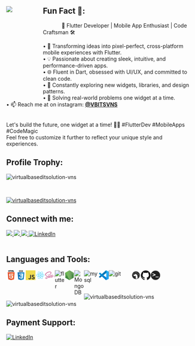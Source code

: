 
## Fun Fact 🎈: <img align="left" src="https://camo.githubusercontent.com/5a40be99b5384a02b2ea628ca7b699d350ffef54b234f5bd09639a3f761c077d/68747470733a2f2f6d69726f2e6d656469756d2e636f6d2f76322f726573697a653a6669743a313237322f312a5a53566d57476363317765454e6230536861775778772e676966" style="margin-right: 2rem;padding-right:50px;height:250px">
<span style="margin-left:50px;">🚀 Flutter Developer | Mobile App Enthusiast | Code Craftsman 🛠️

• 📱 Transforming ideas into pixel-perfect, cross-platform mobile experiences with Flutter.<br/>
• 💡 Passionate about creating sleek, intuitive, and performance-driven apps.<br/>
• 🌐 Fluent in Dart, obsessed with UI/UX, and committed to clean code.<br/>
• 🔧 Constantly exploring new widgets, libraries, and design patterns.<br/>
• 🧩 Solving real-world problems one widget at a time.<br/>
• 📫 Reach me at on instagram: <a href="https://www.instagram.com/vbits.vns"><b>@VBITSVNS</b></a><br/>
</span>

<br />
Let's build the future, one widget at a time! 📲✨ #FlutterDev #MobileApps #CodeMagic
<br />
Feel free to customize it further to reflect your unique style and experiences.

<br />

## **Profile Trophy:**
<p align="left"> <img src="https://komarev.com/ghpvc/?username=virtualbaseditsolution-vns&label=Profile%20views&color=0e75b6&style=flat" alt="virtualbaseditsolution-vns" /> </p>
<br/>
<p align="left"> <a href="https://github.com/ryo-ma/github-profile-trophy"><img src="https://github-profile-trophy.vercel.app/?username=virtualbaseditsolution-vns&margin-w=15" alt="virtualbaseditsolution-vns" /></a> </p>

## **Connect with me:**

<p>
<a href="https://www.github.com/virtualbaseditsolution-vns"> 
    <img src="https://1000logos.net/wp-content/uploads/2021/05/GitHub-logo.png"  width="47"/>
</a>
<a href="https://www.instagram.com/vbits.vns"> 
    <img src="https://cdn-icons-png.flaticon.com/512/174/174855.png" width="30"/>
</a>
<a href="https://www.facebook.com/vijaybahadurvns"> 
    <img src="https://upload.wikimedia.org/wikipedia/commons/thumb/5/51/Facebook_f_logo_%282019%29.svg/1200px-Facebook_f_logo_%282019%29.svg.png" width="30"/>
</a>
<a  href="https://www.linkedin.com/company/vijaybahadurvns/">
    <img  alt="LinkedIn" src="https://play-lh.googleusercontent.com/kMofEFLjobZy_bCuaiDogzBcUT-dz3BBbOrIEjJ-hqOabjK8ieuevGe6wlTD15QzOqw" width="30" />
</a>
<!-- <a href="https://discord.gg/TTsSYUJzDa"> 
    <img src="https://cdn-icons-png.flaticon.com/512/2111/2111370.png"  width="35"/>
</a>
<a href="https://codepen.io/hicoders"> 
    <img src="https://cdn.iconscout.com/icon/free/png-256/social-243-96758.png" width="30" />
</a> -->

<br />
<br />

## **Languages and Tools:**

[<img align="left" alt="html5" width="26px" src="https://raw.githubusercontent.com/github/explore/80688e429a7d4ef2fca1e82350fe8e3517d3494d/topics/html/html.png" />][repo]

[<img align="left" alt="CSS3" width="26px" src="https://raw.githubusercontent.com/github/explore/80688e429a7d4ef2fca1e82350fe8e3517d3494d/topics/css/css.png" />][repo]

[<img align="left" alt="JavaScript" width="26px" src="https://raw.githubusercontent.com/github/explore/80688e429a7d4ef2fca1e82350fe8e3517d3494d/topics/javascript/javascript.png" />][repo]

[<img align="left" alt="react" width="26px" src="https://raw.githubusercontent.com/github/explore/80688e429a7d4ef2fca1e82350fe8e3517d3494d/topics/react/react.png" />][repo]

[<img align="left" alt="sass" width="26px" src="https://raw.githubusercontent.com/github/explore/80688e429a7d4ef2fca1e82350fe8e3517d3494d/topics/sass/sass.png" />][repo]

[<img align="left" alt="flutter" width="26px" src="https://storage.googleapis.com/cms-storage-bucket/4fd0db61df0567c0f352.png" />][repo]  
  
[<img align="left" alt="Node.js" width="26px" src="https://raw.githubusercontent.com/github/explore/80688e429a7d4ef2fca1e82350fe8e3517d3494d/topics/nodejs/nodejs.png" />][repo]

[<img align="left" alt="MongoDB" width="26px" src="https://www.mongodb.com/assets/images/global/favicon.ico" />][repo]

[<img align="left" alt="mysql" width="40px" src="https://labs.mysql.com/common/logos/mysql-logo.svg?v2" />][repo]

[<img align="left" alt="Visual Studio Code" width="26px" src="https://raw.githubusercontent.com/github/explore/80688e429a7d4ef2fca1e82350fe8e3517d3494d/topics/visual-studio-code/visual-studio-code.png" />][repo]

[<img align="left" alt="git" width="60" src="https://git-scm.com/images/logo@2x.png" />][repo]

[<img align="left" alt="deno" width="26px" src="https://raw.githubusercontent.com/github/explore/361e2821e2dea67711cde99c9c40ed357061cf27/topics/deno/deno.png" />][repo]

[<img align="left" alt="GitHub" width="26px" src="https://raw.githubusercontent.com/github/explore/78df643247d429f6cc873026c0622819ad797942/topics/github/github.png" />][repo]

[<img align="left" alt="html5" width="26px" src="https://raw.githubusercontent.com/github/explore/80688e429a7d4ef2fca1e82350fe8e3517d3494d/topics/terminal/terminal.png" />][repo]


<br />

[repo]: https://github.com/vbitsvns?tab=repositories

</p>

<br />

<p><img align="left" src="https://github-readme-stats.vercel.app/api/top-langs?username=virtualbaseditsolution-vns&show_icons=true&locale=en&layout=compact" alt="virtualbaseditsolution-vns" /></p>
<p>&nbsp;<img align="center" src="https://github-readme-stats.vercel.app/api?username=virtualbaseditsolution-vns&show_icons=true&locale=en" alt="virtualbaseditsolution-vns" /></p>

## **Payment Support:**

<a  href="https://paypal.me/vbitsvns">
    <img  alt="LinkedIn" src="https://www.paypalobjects.com/paypal-ui/logos/svg/paypal-color.svg" width="150" />
</a>


